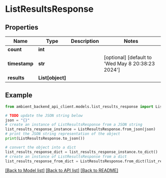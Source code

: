 # ListResultsResponse


## Properties

Name | Type | Description | Notes
------------ | ------------- | ------------- | -------------
**count** | **int** |  | 
**timestamp** | **str** |  | [optional] [default to 'Wed May  8 20:38:23 2024']
**results** | **List[object]** |  | 

## Example

```python
from ambient_backend_api_client.models.list_results_response import ListResultsResponse

# TODO update the JSON string below
json = "{}"
# create an instance of ListResultsResponse from a JSON string
list_results_response_instance = ListResultsResponse.from_json(json)
# print the JSON string representation of the object
print(ListResultsResponse.to_json())

# convert the object into a dict
list_results_response_dict = list_results_response_instance.to_dict()
# create an instance of ListResultsResponse from a dict
list_results_response_from_dict = ListResultsResponse.from_dict(list_results_response_dict)
```
[[Back to Model list]](../README.md#documentation-for-models) [[Back to API list]](../README.md#documentation-for-api-endpoints) [[Back to README]](../README.md)


